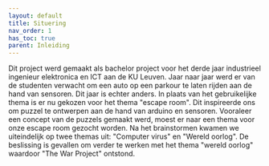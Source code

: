 ```yaml
---
layout: default
title: Situering
nav_order: 1
has_toc: true
parent: Inleiding
---
```


Dit project werd gemaakt als bachelor project voor het derde jaar industrieel ingenieur elektronica en ICT aan de KU Leuven. Jaar naar jaar werd er van de studenten verwacht om een auto op een parkour te laten rijden aan de hand van sensoren. Dit jaar is echter anders. In plaats van het gebruikelijke thema is er nu gekozen voor het thema "escape room". Dit inspireerde ons om puzzel te ontwerpen aan de hand van arduino en sensoren. Vooraleer een concept van de puzzels gemaakt werd, moest er naar een thema voor onze escape room gezocht worden. Na het brainstormen kwamen we uiteindelijk op twee themas uit: "Computer virus" en "Wereld oorlog". De beslissing is gevallen om verder te werken met het thema "wereld oorlog" waardoor "The War Project" ontstond. 